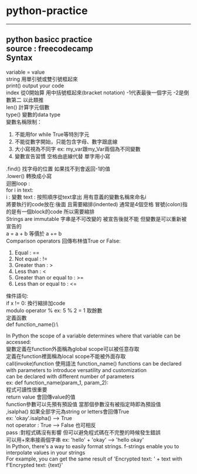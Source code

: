 # python-practice
--------------------------------------------------------------------------
python basicc practice\
source : freecodecamp\
Syntax
--------------------------------------------------------------------------
variable = value\
string 用單引號或雙引號框起來\
print() output your code\
index 從0開始算 用中括號框起來(bracket notation) -1代表最後一個字元 -2是倒數第二 以此類推\
len() 計算字元個數\
type() 變數的data type\
變數名稱限制：
1. 不能用for while True等特別字元
2. 不能從數字開始，只能包含字母、數字跟底線
3. 大小寫視為不同字 ex: my_var跟my_Var兩個為不同變數
4. 變數宣告習慣 空格由底線代替 單字用小寫

.find() 找字母的位置 如果找不到會返回-1的值\
.lower() 轉換成小寫\
迴圈loop :\
for i in text: \
i : 變數 text : 按照順序從text拿出 用有意義的變數名稱來命名i\
將要執行的code放在:後面 且需要縮排(indented) 通常是4個空格 冒號(colon)指的是有一個block的code 所以需要縮排\
Strings are immutable 字串是不可改變的 被宣告後就不能 但變數是可以重新被宣告的\
a = a + b 等價於 a += b\
Comparison operators 回傳布林值True or False:
1. Equal : ==
2. Not equal : !=
3. Greater than : >
4. Less than : <
5. Greater than or equal to : >=
6. Less than or equal to : <=

條件語句:\
if x != 0: 換行縮排加code\
modulo operator % ex: 5 % 2 = 1 取餘數\
定義函數\
def function_name():\

In Python the scope of a variable determines where that variable can be accessed:\
變數定義在function外面稱為global scope可以被任意存取\
定義在function裡面稱為local scope不能被外面存取\
call(invoke)function 使用語法 function_name()
functions can be declared with parameters to introduce versatility and customization\
can be declared with different number of parameters\
ex: def function_name(param_1, param_2):\
程式可讀性很重要\
return value 會回傳value的值\
function參數可以先預有預設值 當那個參數沒有被指定時即為預設值\
,isalpha() 如果全部字元為string or letters會回傳True\
ex: 'okay'.isalpha() --> True\
not operator : True --> False 也可相反\
pass :對程式碼沒有影響  但可以避免程式碼在不完整的時候發生錯誤\
可以用+來串接兩個字串 ex: 'hello' + 'okay' --> 'hello okay'\
In Python, there's a way to easily format strings. f-strings enable you to interpolate values in your strings\
For example, you can get the same result of 'Encrypted text: ' + text with f'Encrypted text: {text}'
